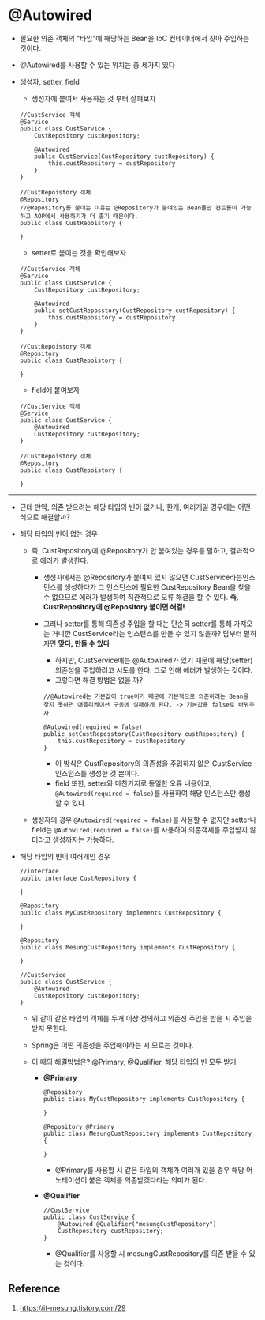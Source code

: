 # @Autowired

-   필요한 의존 객체의 "타입"에 해당하는 Bean을 IoC 컨테이너에서 찾아 주입하는 것이다.
    
-   @Autowired를 사용할 수 있는 위치는 총 세가지 있다
    
-   생성자, setter, field
    
    -   생성자에 붙여서 사용하는 것 부터 살펴보자
    
    ```
    //CustService 객체
    @Service
    public class CustService {
        CustRepository custRepository;
    
        @Autowired
        public CustService(CustRepository custRepository) {
            this.custRepository = custRepository
        }
    }
    
    //CustRepoistory 객체
    @Repository
    //@Repository를 붙이는 이유는 @Repository가 붙여있는 Bean들만 컨트롤이 가능하고 AOP에서 사용하기가 더 좋기 때문이다.
    public class CustRepoistory {
    
    }
    ```
    
    -   setter로 붙이는 것을 확인해보자
    
    ```
    //CustService 객체
    @Service
    public class CustService {
        CustRepository custRepository;
    
        @Autowired
        public setCustReposstory(CustRepository custRepository) {
            this.custRepository = custRepository
        }
    }
    
    //CustRepoistory 객체
    @Repository
    public class CustRepoistory {
    
    }
    ```
    
    -   field에 붙여보자
    
    ```
    //CustService 객체
    @Service
    public class CustService {
        @Autowired
        CustRepository custRepository;
    }
    
    //CustRepoistory 객체
    @Repository
    public class CustRepoistory {
    
    }
    ```
    

----------

-   근데 만약, 의존 받으려는 해당 타입의 빈이 없거나, 한개, 여러개일 경우에는 어떤 식으로 해결할까?
    
-   해당 타입의 빈이 없는 경우
    
    -   즉, CustRepository에 @Repository가 안 붙여있는 경우를 말하고, 결과적으로 에러가 발생한다.
        
        -   생성자에서는 @Repository가 붙여져 있지 않으면 CustService라는인스턴스를 생성하다가 그 인스턴스에 필요한 CustRepository Bean을 찾을 수 없으므로 에러가 발생하여 직관적으로 오류 해결을 할 수 있다.  **즉, CustRepository에 @Repository 붙이면 해결!**
            
        -   그러나 setter를 통해 의존성 주입을 할 때는 단순히 setter를 통해 가져오는 거니깐 CustService라는 인스턴스를 만들 수 있지 않을까? 답부터 말하자면  **맞다, 만들 수 있다**
            
            -   하지만, CustService에는 @Autowired가 있기 때문에 해당(setter) 의존성을 주입하려고 시도를 한다. 그로 인해 에러가 발생하는 것이다.
            -   그렇다면 해결 방법은 없을 까?
            
            ```
            //@Autowired는 기본값이 true이기 때문에 기본적으로 의존하려는 Bean을 찾지 못하면 애플리케이션 구동에 실패하게 된다. -> 기본값을 false로 바꿔주자
            
            @Autowired(required = false)
            public setCustReposstory(CustRepository custRepository) {
                this.custRepository = custRepository
            }
            ```
            
            -   이 방식은 CustRepository의 의존성을 주입하지 않은 CustService 인스턴스를 생성한 것 뿐이다.
            -   field 또한, setter와 마찬가지로 동일한 오류 내용이고,  `@Autowired(required = false)`를 사용하여 해당 인스턴스만 생성할 수 있다.
    -   생성자의 경우  `@Autowired(required = false)`를 사용할 수 없지만 setter나 field는  `@Autowired(required = false)`를 사용하여 의존객체를 주입받지 않더라고 생성까지는 가능하다.
        
-   해당 타입의 빈이 여러개인 경우
    
    ```
    //interface
    public interface CustRepository {
    
    }
    
    @Repository
    public class MyCustRepository implements CustRepository {
    
    }
    
    @Repository
    public class MesungCustRepository implements CustRepository {
    
    }
    
    //CustService
    public class CustService {
        @Autowired
        CustRepository custRepository;
    }
    ```
    
    -   위 같이 같은 타입의 객체를 두개 이상 정의하고 의존성 주입을 받을 시 주입을 받지 못한다.
        
    -   Spring은 어떤 의존성을 주입해야하는 지 모르는 것이다.
        
    -   이 때의 해결방법은? @Primary, @Qualifier, 해당 타입의 빈 모두 받기
        
        -   **@Primary**
            
            ```
            @Repository
            public class MyCustRepository implements CustRepository {
            
            }
            
            @Repository @Primary
            public class MesungCustRepository implements CustRepository {
            
            }
            ```
            
            -   @Primary를 사용할 시 같은 타입의 객체가 여러개 있을 경우 해당 어노테이션이 붙은 객체를 의존받겠다라는 의미가 된다.
        -   **@Qualifier**
            
            ```
            //CustService
            public class CustService {
                @Autowired @Qualifier("mesungCustRepository")
                CustRepository custRepository;
            }
            ```
            
            -   @Qualifier를 사용할 시 mesungCustRepository를 의존 받을 수 있는 것이다.

## Reference
1. https://it-mesung.tistory.com/29